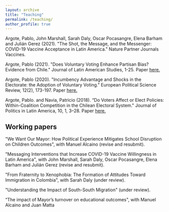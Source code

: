 ```yaml
---
layout: archive
title: "Teaching"
permalink: /teaching/
author_profile: true
---
```


Argote, Pablo, John Marshall, Sarah Daly, Oscar Pocasangre, Elena Barham and Julián Gerez (2021).
"The Shot, the Message, and the Messenger: COVID-19 Vaccine Acceptance in Latin America." Nature
Partner Journals Vaccines.

Argote, Pablo (2021). "Does Voluntary Voting Enhance Partisan Bias? Evidence from Chile." Journal
of Latin American Studies, 1-25. Paper [here.](https://www.cambridge.org/core/journals/journal-of-latin-american-studies/article/abs/does-voluntary-voting-enhance-partisan-bias-evidence-from-chile/677BC4681C351B6CC17D8EAB868513C6)

Argote, Pablo (2020). "Incumbency Advantage and Shocks in the Electorate: the Adoption of Voluntary
Voting." European Political Science Review, 12(2), 173-197. Paper [here.](https://www.cambridge.org/core/journals/european-political-science-review/article/incumbency-advantage-and-shocks-in-the-electorate-the-adoption-of-voluntary-voting/485A1D9F6387F30FE806B7B92CE1EF3B)

Argote, Pablo. and Navia, Patricio (2018). “Do Voters Affect or Elect Policies: Within-Coalition Competition in the Chilean Electoral System." Journal of Politics in Latin America, 10, 1, 3–28. Paper [here.](https://journals.sagepub.com/doi/full/10.1177/1866802X1801000101)


## Working papers

"We Want Our Mayor: How Political Experience Mitigates School Disruption on Children Outcomes",
with Manuel Alcaino (revise and resubmit).

"Messaging Interventions that Increase COVID-19 Vaccine Willingness in Latin America", with John
Marshall, Sarah Daly, Oscar Pocasangre, Elena Barham and Julián Gerez (revise and resubmit).

"From Fraternity to Xenophobia: The Formation of Attitudes Toward Immigration in Colombia", with
Sarah Daly (under review).

"Understanding the Impact of South-South Migration" (under review).

“The impact of Mayor’s turnover on educational outcomes", with Manuel Alcaino and Juan Matta
